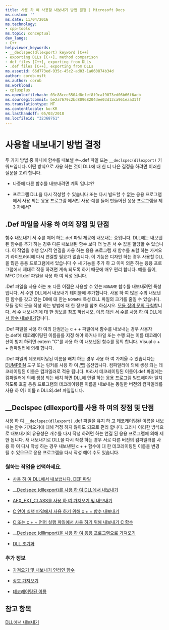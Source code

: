 ```yaml
---
title: 사용 하 여 사용할 내보내기 방법 결정 | Microsoft Docs
ms.custom: ''
ms.date: 11/04/2016
ms.technology:
- cpp-tools
ms.topic: conceptual
dev_langs:
- C++
helpviewer_keywords:
- __declspec(dllexport) keyword [C++]
- exporting DLLs [C++], method comparison
- def files [C++], exporting from DLLs
- .def files [C++], exporting from DLLs
ms.assetid: 66d773ed-935c-45c2-ad03-1a060874b34d
author: corob-msft
ms.author: corob
ms.workload:
- cplusplus
ms.openlocfilehash: 03c88cee3504d8efef8f9ca19073ed06b66f6aeb
ms.sourcegitcommit: be2a7679c2bd80968204dee03d13ca961eaa31ff
ms.translationtype: MT
ms.contentlocale: ko-KR
ms.lasthandoff: 05/03/2018
ms.locfileid: "32368761"
---
```

# <a name="determining-which-exporting-method-to-use"></a>사용할 내보내기 방법 결정
두 가지 방법 중 하나에 함수를 내보낼 수-.def 파일 또는 `__declspec(dllexport)` 키워드입니다. 어떤 방식으로 사용 하는 것이 DLL에 대 한 더 나은 결정을 하려면 이러한 질문을 고려 합니다.  
  
-   나중에 다른 함수를 내보내려면 계획 입니까?  
  
-   프로그램 DLL을 다시 작성할 수 있습니다 또는 다시 빌드할 수 없는 응용 프로그램에서 사용 되는 응용 프로그램 에서만 사용-예를 들어 만들어진 응용 프로그램을 제 3 자에서?  
  
## <a name="pros-and-cons-of-using-def-files"></a>.Def 파일을 사용 하 여의 장점 및 단점  
 함수 내보내기 서 수를 제어 하는.def 파일 제공에 내보내는 중입니다. DLL에는 내보낸된 함수를 추가 하는 경우 다른 내보낸된 함수 보다 더 높은 서 수 값을 할당할 수 있습니다. 이 작업을 수행 암시적 연결을 사용 하는 응용 프로그램 새 함수를 포함 하는 가져오기 라이브러리에 다시 연결할 필요가 없습니다. 이 기능은 디자인 하는 경우 사용할 DLL을 많은 응용 프로그램에서 있습니다 수 새 기능을 추가 하 고 이미 의존 하는 응용 프로그램에서 제대로 작동 하려면 계속 되도록 하기 때문에 매우 편리 합니다. 예를 들어, MFC Dll.def 파일을 사용 하 여 작성 됩니다.  
  
 .Def 파일을 사용 하는 또 다른 이점은 사용할 수 있는 `NONAME` 함수를 내보내려면 특성입니다. 서 수만 DLL에서 내보내기 테이블에 추가합니다. 사용 하 여 많은 수의 내보낸된 함수를 갖고 있는 Dll에 대 한는 `NONAME` 특성 DLL 파일의 크기를 줄일 수 있습니다. 모듈 정의 문을 작성 하는 방법에 대 한 정보를 참조 하십시오. [모듈 정의 문의 규칙](../build/reference/rules-for-module-definition-statements.md)합니다. 서 수 내보내기에 대 한 정보를 참조 하십시오. [이름 대신 서 수를 사용 하 여 DLL에서 함수 내보내기](../build/exporting-functions-from-a-dll-by-ordinal-rather-than-by-name.md)합니다.  
  
 .Def 파일을 사용 하 여의 단점은는 c + + 파일에서 함수를 내보내는 경우 사용자는.def에 데코레이팅된 이름을를 지정 해야 하거나 파일 또는 수행 되는 이름 데코레이션이 방지 하려면 extern "C"를 사용 하 여 내보낸된 함수를 정의 합니다. Visual c + + 컴파일러에 의해 합니다.  
  
 .Def 파일의 데코레이팅된 이름을 배치 하는 경우 사용 하 여 가져올 수 있습니다는 [DUMPBIN](../build/reference/dumpbin-reference.md) 도구 또는 링커를 사용 하 여 [/맵](../build/reference/map-generate-mapfile.md) 옵션입니다. 컴파일러에 의해 생성 되는 데코레이팅된 이름은 컴파일러로 적용 됩니다. 따라서 데코레이팅된 이름이.def 파일에는 컴파일러에 의해 생성 되는 배치 하면 DLL에 연결 하는 응용 프로그램 빌드해야와 일치 하도록 호출 응용 프로그램의 데코레이팅된 이름을 내보내는 동일한 버전의 컴파일러를 사용 하 여 i 이름 n DLL의.def 파일입니다.  
  
## <a name="pros-and-cons-of-using-declspecdllexport"></a>__Declspec (dllexport)를 사용 하 여의 장점 및 단점  
 사용 하 여 `__declspec(dllexport)` .def 파일을 유지 하 고 데코레이팅된 이름을 내보내는 함수 가져오기에 대해 걱정 하지 않아도 되므로 편리 합니다. 그러나 이러한 방식으로 내보내기의 유용성은 개수를 다시 작성 하려면 하는 연결 된 응용 프로그램에 의해 제한 됩니다. 새 내보내기로 DLL을 다시 작성 하는 경우 서로 다른 버전의 컴파일러를 사용 하 여 다시 작성 하는 경우 내보낸된 c + + 함수에 대 한 데코레이팅된 이름을 변경 될 수 있으므로 응용 프로그램을 다시 작성 해야 수도 있습니다.  
  
### <a name="what-do-you-want-to-do"></a>원하는 작업을 선택하세요.  
  
-   [사용 하 여 DLL에서 내보냅니다. DEF 파일](../build/exporting-from-a-dll-using-def-files.md)  
  
-   [__Declspec (dllexport)를 사용 하 여 DLL에서 내보내기](../build/exporting-from-a-dll-using-declspec-dllexport.md)  
  
-   [AFX_EXT_CLASS를 사용 하 여 가져오기 및 내보내기](../build/exporting-and-importing-using-afx-ext-class.md)  
  
-   [C 언어 실행 파일에서 사용 하기 위해 c + + 함수 내보내기](../build/exporting-cpp-functions-for-use-in-c-language-executables.md)  
  
-   [C 또는 c + + 언어 실행 파일에서 사용 하기 위해 내보내기 C 함수](../build/exporting-c-functions-for-use-in-c-or-cpp-language-executables.md)  
  
-   [__Declspec (dllimport)을 사용 하 여 응용 프로그램으로 가져오기](../build/importing-into-an-application-using-declspec-dllimport.md)  
  
-   [DLL 초기화](../build/run-time-library-behavior.md#initializing-a-dll)  
  
### <a name="what-do-you-want-to-know-more-about"></a>추가 정보  
  
-   [가져오기 및 내보내기 인라인 함수](../build/importing-and-exporting-inline-functions.md)  
  
-   [상호 가져오기](../build/mutual-imports.md)  
  
-   [데코레이팅된 이름](../build/reference/decorated-names.md)  
  
## <a name="see-also"></a>참고 항목  
 [DLL에서 내보내기](../build/exporting-from-a-dll.md)